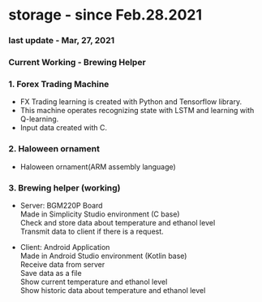 # storage - since Feb.28.2021
### last update - Mar, 27, 2021
### Current Working - Brewing Helper 

### 1. Forex Trading Machine
  - FX Trading learning is created with Python and Tensorflow library.
  - This machine operates recognizing state with LSTM and learning with Q-learning.
  - Input data created with C.

### 2. Haloween ornament  
  - Haloween ornament(ARM assembly language)
  
### 3. Brewing helper (working)
  - Server: BGM220P Board  
  	Made in Simplicity Studio environment (C base)  
	Check and store data about temperature and ethanol level  
	Transmit data to client if there is a request.  
	
  - Client: Android Application  
	Made in Android Studio environment (Kotlin base)  
	Receive data from server  
	Save data as a file  
	Show current temperature and ethanol level  
	Show historic data about temperature and ethanol level  

